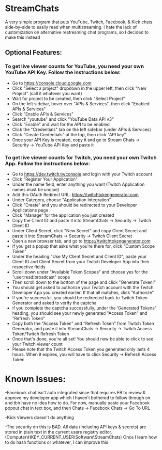 # StreamChats
A very simple program that puts YouTube, Twitch, Facebook, & Kick chats side-by-side to easily read when multistreaming. I hate the lack of customization on alternative restreaming chat programs, so I decided to make this instead

## Optional Features:
### To get live viewer counts for YouTube, you need your own YouTube API Key. Follow the instructions below:

- Go to https://console.cloud.google.com
- Click "Select a project" dropdown in the upper left, then click "New Project" (call it whatever you want)
- Wait for project to be created, then click "Select Project"
- On the left sidebar, hover over "APIs & Services", then click "Enabled APIs & Services"
- Click "Enable APIs & Services"
- Search "youtube" and click "YouTube Data API v3"
- Click "Enable" and wait for the API to be enabled
- Click the "Credentials" tab on the left sidebar (under APIs & Services)
- Click "Create Credentials" at the top, then click "API key"
- Once your API Key is created, copy it and go to Stream Chats -> Security -> YouTube API Key and paste it

### To get live viewer counts for Twitch, you need your own Twitch App. Follow the instructions below:

- Go to https://dev.twitch.tv/console and login with your Twitch account
- Click "Register Your Application"
- Under the name field, enter anything you want (Twitch Application names must be unqiue)
- Add this OAuth Redirect URL: https://twitchtokengenerator.com
- Under Category, choose "Application Integration"
- Click "Create" and you should be redirected to your Developer Applications page
- Click "Manage" for the application you just created
- Copy the Client ID and paste it into StreamChats -> Security -> Twitch Client ID
- Under Client Secret, click "New Secret" and copy Client Secret and paste it into StreamChats -> Security -> Twitch Client Secret
- Open a new browser tab, and go to https://twitchtokengenerator.com
- If you get a popup that asks what you're there for, click "Custom Scope Token"
- Under the heading "Use My Client Secret and Client ID", paste your Client ID and Client Secret from your Twitch Developer App into their respective fields
- Scroll down under "Available Token Scopes" and choose yes for the "user:read:broadcast" scope
- Then scroll down to the bottom of the page and click "Generate Token!"
- You should get asked to authorize your Twitch account with the Twitch Developer App you created earlier. If that all matches, click "Authorize"
- If you're successful, you should be redirected back to Twitch Token Generator and asked to verify the captcha
- If you complete the captcha successfully, under the 'Generated Tokens" heading, you should see your newly generated "Access Token" and "Refresh Token"
- Copy both the "Access Token" and "Refresh Token" from Twitch Token Generator, and paste it into StreamChats -> Security -> Twitch Access Token/Twitch Refresh Token
- Once that's done, you're all set! You should now be able to click to see your Twitch viewer count
- Please note that the Twitch Access Token you generated only lasts 4 hours. When it expires, you will have to click Security -> Refresh Access Token

# Known Issues:

-Facebook chat isn't auto integrated since that requires FB to review & approve my developer app which I haven't bothered to follow through on and tbh have no idea how to do. For now, manually paste your Facebook popout chat in text box, and then Chats -> Facebook Chats -> Go To URL

-Kick Viewers doesn't do anything

-The security on this is BAD. All data (including API keys & secrets) are stored in plain text in the current users registry editor. (Computer\HKEY_CURRENT_USER\Software\StreamChats) Once I learn how to do hash functions or whatever, I can improve this
